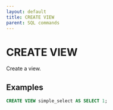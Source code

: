 ```yaml
---
layout: default
title: CREATE VIEW
parent: SQL commands
---
```


<!-- markdownlint-disable title-case-style -->

# CREATE VIEW

<!-- markdownlint-enable title-case-style -->

Create a view.

## Examples

```sql
CREATE VIEW simple_select AS SELECT 1;
```
